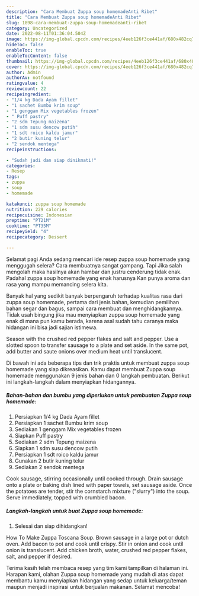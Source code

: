 ```yaml
---
description: "Cara Membuat Zuppa soup homemadeAnti Ribet"
title: "Cara Membuat Zuppa soup homemadeAnti Ribet"
slug: 1898-cara-membuat-zuppa-soup-homemadeanti-ribet
category: Uncategorized
date: 2022-08-11T01:36:04.504Z
image: https://img-global.cpcdn.com/recipes/4eeb126f3ce441af/680x482cq70/zuppa-soup-homemade-foto-resep-utama.jpg
hideToc: false
enableToc: true
enableTocContent: false
thumbnail: https://img-global.cpcdn.com/recipes/4eeb126f3ce441af/680x482cq70/zuppa-soup-homemade-foto-resep-utama.jpg
cover: https://img-global.cpcdn.com/recipes/4eeb126f3ce441af/680x482cq70/zuppa-soup-homemade-foto-resep-utama.jpg
author: Admin
authorAv: notfound
ratingvalue: 4
reviewcount: 22
recipeingredient:
- "1/4 kg Dada Ayam fillet"
- "1 sachet Bumbu krim soup"
- "1 genggam Mix vegetables frozen"
- " Puff pastry"
- "2 sdm Tepung maizena"
- "1 sdm susu dencow putih"
- "1 sdt roico kaldu jamur"
- "2 butir kuning telur"
- "2 sendok mentega"
recipeinstructions:

- "Sudah jadi dan siap dinikmati!"
categories:
- Resep
tags:
- zuppa
- soup
- homemade

katakunci: zuppa soup homemade 
nutrition: 229 calories
recipecuisine: Indonesian
preptime: "PT21M"
cooktime: "PT35M"
recipeyield: "4"
recipecategory: Dessert

---
```



Selamat pagi Anda sedang mencari ide resep zuppa soup homemade yang menggugah selera? Cara membuatnya sangat gampang. Tapi Jika salah mengolah maka hasilnya akan hambar dan justru cenderung tidak enak. Padahal zuppa soup homemade yang enak harusnya Kan punya aroma dan rasa yang mampu memancing selera kita.


Banyak hal yang sedikit banyak berpengaruh terhadap kualitas rasa dari zuppa soup homemade, pertama dari jenis bahan, kemudian pemilihan bahan segar dan bagus, sampai cara membuat dan menghidangkannya. Tidak usah bingung jika mau menyiapkan zuppa soup homemade yang enak di mana pun kamu berada, karena asal sudah tahu caranya maka hidangan ini bisa jadi sajian istimewa.

Season with the crushed red pepper flakes and salt and pepper. Use a slotted spoon to transfer sausage to a plate and set aside. In the same pot, add butter and saute onions over medium heat until translucent.


Di bawah ini ada beberapa tips dan trik praktis untuk membuat zuppa soup homemade yang siap dikreasikan. Kamu dapat membuat Zuppa soup homemade menggunakan 9 jenis bahan dan 0 langkah pembuatan. Berikut ini langkah-langkah dalam menyiapkan hidangannya.

<!--inarticleads1-->

##### Bahan-bahan dan bumbu yang diperlukan untuk pembuatan Zuppa soup homemade:

1. Persiapkan 1/4 kg Dada Ayam fillet
1. Persiapkan 1 sachet Bumbu krim soup
1. Sediakan 1 genggam Mix vegetables frozen
1. Siapkan  Puff pastry
1. Sediakan 2 sdm Tepung maizena
1. Siapkan 1 sdm susu dencow putih
1. Persiapkan 1 sdt roico kaldu jamur
1. Gunakan 2 butir kuning telur
1. Sediakan 2 sendok mentega


Cook sausage, stirring occasionally until cooked through. Drain sausage onto a plate or baking dish lined with paper towels, set sausage aside. Once the potatoes are tender, stir the cornstarch mixture (&#34;slurry&#34;) into the soup. Serve immediately, topped with crumbled bacon. 

<!--inarticleads2-->

##### Langkah-langkah untuk buat Zuppa soup homemade:


1. Selesai dan siap dihidangkan!

How To Make Zuppa Toscana Soup. Brown sausage in a large pot or dutch oven. Add bacon to pot and cook until crispy. Stir in onion and cook until onion is translucent. Add chicken broth, water, crushed red pepper flakes, salt, and pepper if desired. 

Terima kasih telah membaca resep yang tim kami tampilkan di halaman ini. Harapan kami, olahan Zuppa soup homemade yang mudah di atas dapat membantu kamu menyiapkan hidangan yang sedap untuk keluarga/teman maupun menjadi inspirasi untuk berjualan makanan. Selamat mencoba!
